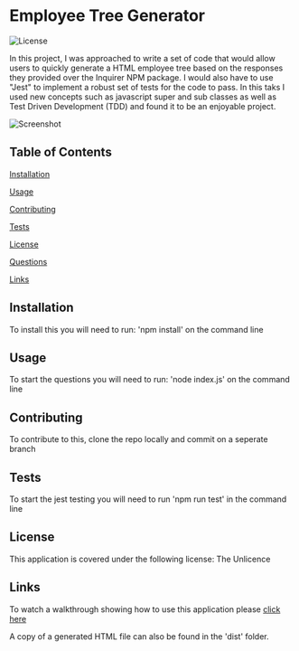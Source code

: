 # Employee Tree Generator

![License](https://img.shields.io/badge/license-Unlicense-green)

In this project, I was approached to write a set of code that would allow users to quickly generate a HTML employee tree based on the responses they provided over the Inquirer NPM package. I would also have to use "Jest" to implement a robust set of tests for the code to pass. In this taks I used new concepts such as javascript super and sub classes as well as Test Driven Development (TDD) and found it to be an enjoyable project.


![Screenshot](./dist/Screenshot%202022-06-14%20085807.png)


## Table of Contents

[Installation](#installation)

[Usage](#usage)

[Contributing](#contributing)

[Tests](#tests)

[License](#license)

[Questions](#questions)

[Links](#links)

## Installation

To install this you will need to run: 'npm install' on the command line

## Usage

To start the questions you will need to run: 'node index.js' on the command line


## Contributing

To contribute to this, clone the repo locally and commit on a seperate branch

## Tests

To start the jest testing you will need to run 'npm run test' in the command line

## License

This application is covered under the following license: The Unlicence

## Links

To watch a walkthrough showing how to use this application please [click here](https://drive.google.com/file/d/1Fp7pPSoYr-F4Dyv6kr3CanitKG1yp5wk/view)

A copy of a generated HTML file can also be found in the 'dist' folder.